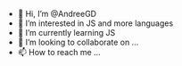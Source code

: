 - 👋 Hi, I’m @AndreeGD
- 👀 I’m interested in JS and more languages
- 🌱 I’m currently learning JS
- 💞️ I’m looking to collaborate on ...
- 📫 How to reach me ...

<!---
AndreeGD/AndreeGD is a ✨ special ✨ repository because its `README.md` (this file) appears on your GitHub profile.
You can click the Preview link to take a look at your changes.
--->
